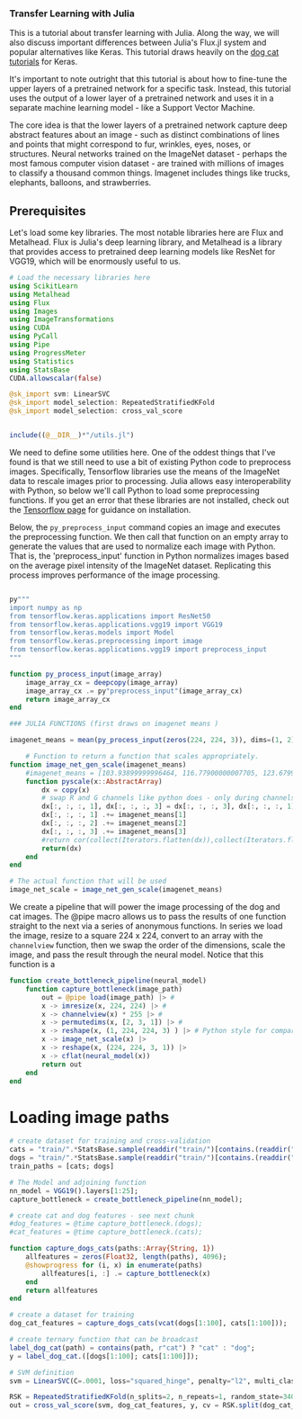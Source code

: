 ### Transfer Learning with Julia

This is a tutorial about transfer learning with Julia. Along the way, we will also discuss important differences between Julia's Flux.jl system and popular alternatives like Keras. This tutorial draws heavily on the [dog cat tutorials](https://blog.keras.io/building-powerful-image-classification-models-using-very-little-data.html) for Keras. 

It's important to note outright that this tutorial is about how to fine-tune the upper layers of a pretrained network for a specific task. Instead, this tutorial uses the output of a lower layer of a pretrained network and uses it in a separate machine learning model - like a Support Vector Machine. 

The core idea is that the lower layers of a pretrained network capture deep abstract features about an image - such as distinct combinations of lines and points that might correspond to fur, wrinkles, eyes, noses, or structures. Neural networks trained on the ImageNet dataset - perhaps the most famous computer vision dataset - are trained with millions of images to classify a thousand common things. Imagenet includes things like trucks, elephants, balloons, and strawberries. 

## Prerequisites 

Let's load some key libraries. The most notable libraries here are Flux and Metalhead. Flux is Julia's deep learning library, and Metalhead is a library that provides access to pretrained deep learning models like ResNet for VGG19, which will be enormously useful to us. 

```julia
# Load the necessary libraries here 
using ScikitLearn
using Metalhead
using Flux
using Images
using ImageTransformations
using CUDA
using PyCall
using Pipe
using ProgressMeter
using Statistics 
using StatsBase
CUDA.allowscalar(false)

@sk_import svm: LinearSVC
@sk_import model_selection: RepeatedStratifiedKFold 
@sk_import model_selection: cross_val_score


include((@__DIR__)*"/utils.jl")

```

We need to define some utilities here. One of the oddest things that I've found is that we still need to use a bit of existing Python code to preprocess images. Specifically, Tensorflow libraries use the means of the ImageNet data to rescale images prior to processing. Julia allows easy interoperability with Python, so below we'll call Python to load some preprocessing functions. If you get an error that these libraries are not installed, check out the [Tensorflow page](https://www.tensorflow.org/install/pip#system-install) for guidance on installation. 

Below, the `py_preprocess_input` command copies an image and executes the preprocessing function. We then call that function on an empty array to generate the values that are used to normalize each image with Python. That is, the 'preprocess_input' function in Python normalizes images based on the average pixel intensity of the ImageNet dataset. Replicating this process improves performance of the image processing. 

```julia

py"""
import numpy as np
from tensorflow.keras.applications import ResNet50
from tensorflow.keras.applications.vgg19 import VGG19
from tensorflow.keras.models import Model
from tensorflow.keras.preprocessing import image
from tensorflow.keras.applications.vgg19 import preprocess_input
"""

function py_process_input(image_array)
    image_array_cx = deepcopy(image_array)
    image_array_cx .= py"preprocess_input"(image_array_cx)
    return image_array_cx
end

### JULIA FUNCTIONS (first draws on imagenet means )

imagenet_means = mean(py_process_input(zeros(224, 224, 3)), dims=(1, 2));
```


```julia
    # Function to return a function that scales appropriately. 
function image_net_gen_scale(imagenet_means)
    #imagenet_means = [103.93899999996464, 116.77900000007705, 123.67999999995286]
    function pyscale(x::AbstractArray)
        dx = copy(x)
        # swap R and G channels like python does - only during channels_last 
        dx[:, :, :, 1], dx[:, :, :, 3] = dx[:, :, :, 3], dx[:, :, :, 1]
        dx[:, :, :, 1] .+= imagenet_means[1]
        dx[:, :, :, 2] .+= imagenet_means[2]
        dx[:, :, :, 3] .+= imagenet_means[3]
        #return cor(collect(Iterators.flatten(dx)),collect(Iterators.flatten(py_scaled_image)))
        return(dx)
    end
end

# The actual function that will be used 
image_net_scale = image_net_gen_scale(imagenet_means)

```

We create a pipeline that will power the image processing of the dog and cat images. The @pipe macro allows us to pass the results of one function straight to the next via a series of anonymous functions. In series we load the image, resize to a square 224 x 224, convert to an array with the `channelview` function, then we swap the order of the dimensions, scale the image, and pass the result through the neural model. Notice that this function is a 

```julia
function create_bottleneck_pipeline(neural_model)
    function capture_bottleneck(image_path)
        out = @pipe load(image_path) |> #
        x -> imresize(x, 224, 224) |> #
        x -> channelview(x) * 255 |> #
        x -> permutedims(x, [2, 3, 1]) |> #
        x -> reshape(x, (1, 224, 224, 3) ) |> # Python style for comparison sake 
        x -> image_net_scale(x) |>
        x -> reshape(x, (224, 224, 3, 1)) |>
        x -> cflat(neural_model(x))
        return out
    end
end

```


# Loading image paths 
```julia
# create dataset for training and cross-validation 
cats = "train/".*StatsBase.sample(readdir("train/")[contains.(readdir("train/"), r"cat")], 1000, replace=false)
dogs = "train/".*StatsBase.sample(readdir("train/")[contains.(readdir("train/"), r"dog")], 1000, replace=false)
train_paths = [cats; dogs]
```


```julia 
# The Model and adjoining function 
nn_model = VGG19().layers[1:25];
capture_bottleneck = create_bottleneck_pipeline(nn_model);

# create cat and dog features - see next chunk 
#dog_features = @time capture_bottleneck.(dogs);
#cat_features = @time capture_bottleneck.(cats);

function capture_dogs_cats(paths::Array{String, 1})
    allfeatures = zeros(Float32, length(paths), 4096);
    @showprogress for (i, x) in enumerate(paths)
        allfeatures[i, :] .= capture_bottleneck(x)
    end
    return allfeatures
end

# create a dataset for training 
dog_cat_features = capture_dogs_cats(vcat(dogs[1:100], cats[1:100]));

# create ternary function that can be broadcast 
label_dog_cat(path) = contains(path, r"cat") ? "cat" : "dog";
y = label_dog_cat.([dogs[1:100]; cats[1:100]]);

# SVM definition 
svm = LinearSVC(C=.0001, loss="squared_hinge", penalty="l2", multi_class="ovr", random_state = 35552, max_iter=2000)

RSK = RepeatedStratifiedKFold(n_splits=2, n_repeats=1, random_state=3403)
out = cross_val_score(svm, dog_cat_features, y, cv = RSK.split(dog_cat_features,  y))

```